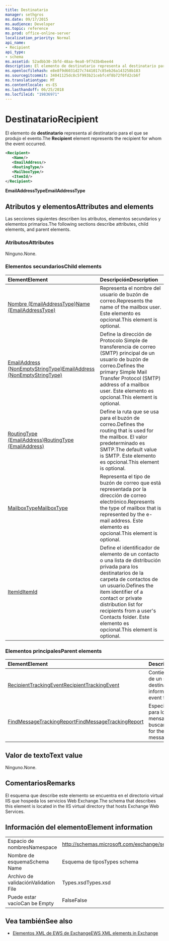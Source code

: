 ```yaml
---
title: Destinatario
manager: sethgros
ms.date: 09/17/2015
ms.audience: Developer
ms.topic: reference
ms.prod: office-online-server
localization_priority: Normal
api_name:
- Recipient
api_type:
- schema
ms.assetid: 52adbb30-3bfd-48aa-9ea8-9f7d3b4bee44
description: El elemento de destinatario representa al destinatario para el que se produjo el evento.
ms.openlocfilehash: e8e8f9d6031d27c7441017c85eb26a143258b183
ms.sourcegitcommit: 34041125dc8c5f993b21cebfc4f8b72f0fd2cb6f
ms.translationtype: MT
ms.contentlocale: es-ES
ms.lasthandoff: 06/25/2018
ms.locfileid: "19836971"
---
```

# <a name="recipient"></a><span data-ttu-id="90950-103">Destinatario</span><span class="sxs-lookup"><span data-stu-id="90950-103">Recipient</span></span>

<span data-ttu-id="90950-104">El elemento de **destinatario** representa al destinatario para el que se produjo el evento.</span><span class="sxs-lookup"><span data-stu-id="90950-104">The **Recipient** element represents the recipient for whom the event occurred.</span></span> 
  
```XML
<Recipient>
   <Name/>
   <EmailAddress/>
   <RoutingType/>
   <MailboxType/>
   <ItemId/>
</Recipient>
```

 <span data-ttu-id="90950-105">**EmailAddressType**</span><span class="sxs-lookup"><span data-stu-id="90950-105">**EmailAddressType**</span></span>
## <a name="attributes-and-elements"></a><span data-ttu-id="90950-106">Atributos y elementos</span><span class="sxs-lookup"><span data-stu-id="90950-106">Attributes and elements</span></span>

<span data-ttu-id="90950-107">Las secciones siguientes describen los atributos, elementos secundarios y elementos primarios.</span><span class="sxs-lookup"><span data-stu-id="90950-107">The following sections describe attributes, child elements, and parent elements.</span></span>
  
### <a name="attributes"></a><span data-ttu-id="90950-108">Atributos</span><span class="sxs-lookup"><span data-stu-id="90950-108">Attributes</span></span>

<span data-ttu-id="90950-109">Ninguno.</span><span class="sxs-lookup"><span data-stu-id="90950-109">None.</span></span>
  
### <a name="child-elements"></a><span data-ttu-id="90950-110">Elementos secundarios</span><span class="sxs-lookup"><span data-stu-id="90950-110">Child elements</span></span>

|<span data-ttu-id="90950-111">**Element**</span><span class="sxs-lookup"><span data-stu-id="90950-111">**Element**</span></span>|<span data-ttu-id="90950-112">**Descripción**</span><span class="sxs-lookup"><span data-stu-id="90950-112">**Description**</span></span>|
|:-----|:-----|
|[<span data-ttu-id="90950-113">Nombre (EmailAddressType)</span><span class="sxs-lookup"><span data-stu-id="90950-113">Name (EmailAddressType)</span></span>](name-emailaddresstype.md) <br/> |<span data-ttu-id="90950-114">Representa el nombre del usuario de buzón de correo.</span><span class="sxs-lookup"><span data-stu-id="90950-114">Represents the name of the mailbox user.</span></span> <span data-ttu-id="90950-115">Este elemento es opcional.</span><span class="sxs-lookup"><span data-stu-id="90950-115">This element is optional.</span></span>  <br/> |
|[<span data-ttu-id="90950-116">EmailAddress (NonEmptyStringType)</span><span class="sxs-lookup"><span data-stu-id="90950-116">EmailAddress (NonEmptyStringType)</span></span>](emailaddress-nonemptystringtype.md) <br/> |<span data-ttu-id="90950-117">Define la dirección de Protocolo Simple de transferencia de correo (SMTP) principal de un usuario de buzón de correo.</span><span class="sxs-lookup"><span data-stu-id="90950-117">Defines the primary Simple Mail Transfer Protocol (SMTP) address of a mailbox user.</span></span> <span data-ttu-id="90950-118">Este elemento es opcional.</span><span class="sxs-lookup"><span data-stu-id="90950-118">This element is optional.</span></span>  <br/> |
|[<span data-ttu-id="90950-119">RoutingType (EmailAddress)</span><span class="sxs-lookup"><span data-stu-id="90950-119">RoutingType (EmailAddress)</span></span>](routingtype-emailaddress.md) <br/> |<span data-ttu-id="90950-120">Define la ruta que se usa para el buzón de correo.</span><span class="sxs-lookup"><span data-stu-id="90950-120">Defines the routing that is used for the mailbox.</span></span> <span data-ttu-id="90950-121">El valor predeterminado es SMTP.</span><span class="sxs-lookup"><span data-stu-id="90950-121">The default value is SMTP.</span></span> <span data-ttu-id="90950-122">Este elemento es opcional.</span><span class="sxs-lookup"><span data-stu-id="90950-122">This element is optional.</span></span>  <br/> |
|[<span data-ttu-id="90950-123">MailboxType</span><span class="sxs-lookup"><span data-stu-id="90950-123">MailboxType</span></span>](mailboxtype.md) <br/> |<span data-ttu-id="90950-124">Representa el tipo de buzón de correo que está representada por la dirección de correo electrónico.</span><span class="sxs-lookup"><span data-stu-id="90950-124">Represents the type of mailbox that is represented by the e-mail address.</span></span> <span data-ttu-id="90950-125">Este elemento es opcional.</span><span class="sxs-lookup"><span data-stu-id="90950-125">This element is optional.</span></span>  <br/> |
|[<span data-ttu-id="90950-126">ItemId</span><span class="sxs-lookup"><span data-stu-id="90950-126">ItemId</span></span>](itemid.md) <br/> |<span data-ttu-id="90950-127">Define el identificador de elemento de un contacto o una lista de distribución privada para los destinatarios de la carpeta de contactos de un usuario.</span><span class="sxs-lookup"><span data-stu-id="90950-127">Defines the item identifier of a contact or private distribution list for recipients from a user's Contacts folder.</span></span> <span data-ttu-id="90950-128">Este elemento es opcional.</span><span class="sxs-lookup"><span data-stu-id="90950-128">This element is optional.</span></span>  <br/> |
   
### <a name="parent-elements"></a><span data-ttu-id="90950-129">Elementos principales</span><span class="sxs-lookup"><span data-stu-id="90950-129">Parent elements</span></span>

|<span data-ttu-id="90950-130">**Element**</span><span class="sxs-lookup"><span data-stu-id="90950-130">**Element**</span></span>|<span data-ttu-id="90950-131">**Descripción**</span><span class="sxs-lookup"><span data-stu-id="90950-131">**Description**</span></span>|
|:-----|:-----|
|[<span data-ttu-id="90950-132">RecipientTrackingEvent</span><span class="sxs-lookup"><span data-stu-id="90950-132">RecipientTrackingEvent</span></span>](recipienttrackingevent.md) <br/> |<span data-ttu-id="90950-133">Contiene información de un solo evento de un destinatario.</span><span class="sxs-lookup"><span data-stu-id="90950-133">Contains information for a single event for a recipient.</span></span>  <br/> |
|[<span data-ttu-id="90950-134">FindMessageTrackingReport</span><span class="sxs-lookup"><span data-stu-id="90950-134">FindMessageTrackingReport</span></span>](findmessagetrackingreport.md) <br/> |<span data-ttu-id="90950-135">Especifica los criterios para los tipos de mensajes para buscar.</span><span class="sxs-lookup"><span data-stu-id="90950-135">Specifies criteria for the types of messages to find.</span></span>  <br/> |
   
## <a name="text-value"></a><span data-ttu-id="90950-136">Valor de texto</span><span class="sxs-lookup"><span data-stu-id="90950-136">Text value</span></span>

<span data-ttu-id="90950-137">Ninguno.</span><span class="sxs-lookup"><span data-stu-id="90950-137">None.</span></span>
  
## <a name="remarks"></a><span data-ttu-id="90950-138">Comentarios</span><span class="sxs-lookup"><span data-stu-id="90950-138">Remarks</span></span>

<span data-ttu-id="90950-139">El esquema que describe este elemento se encuentra en el directorio virtual IIS que hospeda los servicios Web Exchange.</span><span class="sxs-lookup"><span data-stu-id="90950-139">The schema that describes this element is located in the IIS virtual directory that hosts Exchange Web Services.</span></span>
  
## <a name="element-information"></a><span data-ttu-id="90950-140">Información del elemento</span><span class="sxs-lookup"><span data-stu-id="90950-140">Element information</span></span>

|||
|:-----|:-----|
|<span data-ttu-id="90950-141">Espacio de nombres</span><span class="sxs-lookup"><span data-stu-id="90950-141">Namespace</span></span>  <br/> |http://schemas.microsoft.com/exchange/services/2006/types  <br/> |
|<span data-ttu-id="90950-142">Nombre de esquema</span><span class="sxs-lookup"><span data-stu-id="90950-142">Schema Name</span></span>  <br/> |<span data-ttu-id="90950-143">Esquema de tipos</span><span class="sxs-lookup"><span data-stu-id="90950-143">Types schema</span></span>  <br/> |
|<span data-ttu-id="90950-144">Archivo de validación</span><span class="sxs-lookup"><span data-stu-id="90950-144">Validation File</span></span>  <br/> |<span data-ttu-id="90950-145">Types.xsd</span><span class="sxs-lookup"><span data-stu-id="90950-145">Types.xsd</span></span>  <br/> |
|<span data-ttu-id="90950-146">Puede estar vacío</span><span class="sxs-lookup"><span data-stu-id="90950-146">Can be Empty</span></span>  <br/> |<span data-ttu-id="90950-147">False</span><span class="sxs-lookup"><span data-stu-id="90950-147">False</span></span>  <br/> |
   
## <a name="see-also"></a><span data-ttu-id="90950-148">Vea también</span><span class="sxs-lookup"><span data-stu-id="90950-148">See also</span></span>



- [<span data-ttu-id="90950-149">Elementos XML de EWS de Exchange</span><span class="sxs-lookup"><span data-stu-id="90950-149">EWS XML elements in Exchange</span></span>](ews-xml-elements-in-exchange.md)

